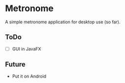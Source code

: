 # Metronome

A simple metronome application for desktop use (so far).

## ToDo

- [ ] GUI in JavaFX

## Future

- Put it on Android
